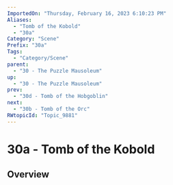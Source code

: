 ```yaml
---
ImportedOn: "Thursday, February 16, 2023 6:10:23 PM"
Aliases:
  - "Tomb of the Kobold"
  - "30a"
Category: "Scene"
Prefix: "30a"
Tags:
  - "Category/Scene"
parent:
  - "30 - The Puzzle Mausoleum"
up:
  - "30 - The Puzzle Mausoleum"
prev:
  - "30d - Tomb of the Hobgoblin"
next:
  - "30b - Tomb of the Orc"
RWtopicId: "Topic_9881"
---
```

# 30a - Tomb of the Kobold
## Overview
